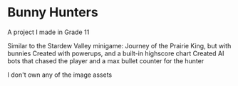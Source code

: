 # Bunny Hunters

A project I made in Grade 11

Similar to the Stardew Valley minigame: Journey of the Prairie King, but with bunnies
Created with powerups, and a built-in highscore chart
Created AI bots that chased the player and a max bullet counter for the hunter

I don't own any of the image assets
